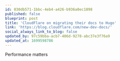 ```yaml
---
id: 030db571-1bbc-4eb4-a426-b936a0ec1898
published: false
blueprint: post
title: 'CloudFlare on migrating their docs to Hugo'
link: 'https://blog.cloudflare.com/new-dev-docs/'
social_always_link_to_blog: false
updated_by: 97c59bba-acb7-406d-9278-abc37e3f76a9
updated_at: 1699598786
---
```

Performance matters